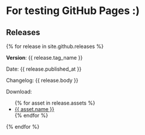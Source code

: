 # For testing GitHub Pages :)

## Releases

{% for release in site.github.releases %}

**Version**: {{ release.tag_name }} 

Date: {{ release.published_at }}

Changelog: 
{{ release.body }}

Download:
<ul>
{% for asset in release.assets %}
<li><a href="{{ asset.browser_download_url | relative_url }}">{{ asset.name }}</a></li>
{% endfor %}
</ul>

{% endfor %}
